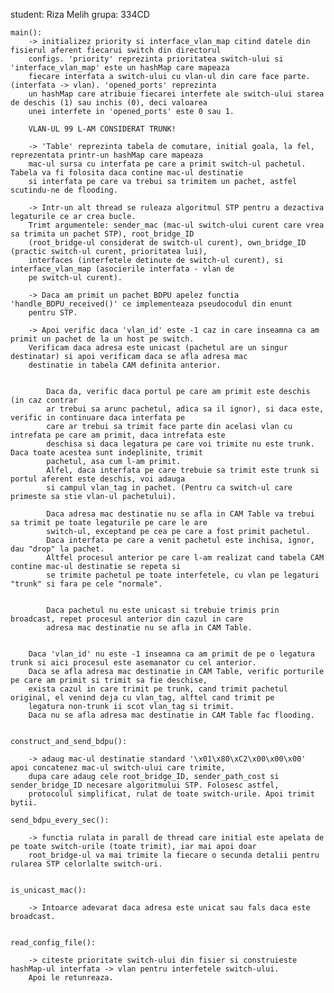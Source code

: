 student: Riza Melih
grupa: 334CD


	main():
		-> initializez priority si interface_vlan_map citind datele din fisierul aferent fiecarui switch din directorul
		configs. 'priority' reprezinta prioritatea switch-ului si 'interface_vlan_map' este un hashMap care mapeaza
		fiecare interfata a switch-ului cu vlan-ul din care face parte. (interfata -> vlan). 'opened_ports' reprezinta
		un hashMap care atribuie fiecarei interfete ale switch-ului starea de deschis (1) sau inchis (0), deci valoarea
		unei interfete in 'opened_ports' este 0 sau 1. 
		
		VLAN-UL 99 L-AM CONSIDERAT TRUNK!
		
		-> 'Table' reprezinta tabela de comutare, initial goala, la fel, reprezentata printr-un hashMap care mapeaza
		mac-ul sursa cu interfata pe care a primit switch-ul pachetul. Tabela va fi folosita daca contine mac-ul destinatie
		si interfata pe care va trebui sa trimitem un pachet, astfel scutindu-ne de flooding.
		
		-> Intr-un alt thread se ruleaza algoritmul STP pentru a dezactiva legaturile ce ar crea bucle.
		Trimt argumentele: sender_mac (mac-ul switch-ului curent care vrea sa trimita un pachet STP), root_bridge_ID 
		(root_bridge-ul considerat de switch-ul curent), own_bridge_ID (practic switch-ul curent, prioritatea lui), 
		interfaces (interfetele detinute de switch-ul curent), si interface_vlan_map (asocierile interfata - vlan de
		pe switch-ul curent).
		
		-> Daca am primit un pachet BDPU apelez functia 'handle_BDPU_received()' ce implementeaza pseudocodul din enunt
		pentru STP.
		
		-> Apoi verific daca 'vlan_id' este -1 caz in care inseamna ca am primit un pachet de la un host pe switch. 
		Verificam daca adresa este unicast (pachetul are un singur destinatar) si apoi verificam daca se afla adresa mac
		destinatie in tabela CAM definita anterior. 
		
		
			Daca da, verific daca portul pe care am primit este deschis (in caz contrar
			ar trebui sa arunc pachetul, adica sa il ignor), si daca este, verific in continuare daca interfata pe
			care ar trebui sa trimit face parte din acelasi vlan cu intrefata pe care am primit, daca intrefata este
			deschisa si daca legatura pe care voi trimite nu este trunk. Daca toate acestea sunt indeplinite, trimit
			pachetul, asa cum l-am primit.
			Alfel, daca interfata pe care trebuie sa trimit este trunk si portul aferent este deschis, voi adauga
			si campul vlan_tag in pachet. (Pentru ca switch-ul care primeste sa stie vlan-ul pachetului).
			
			Daca adresa mac destinatie nu se afla in CAM Table va trebui sa trimit pe toate legaturile pe care le are
			switch-ul, exceptand pe cea pe care a fost primit pachetul.
			Daca interfata pe care a venit pachetul este inchisa, ignor, dau "drop" la pachet.
			Altfel procesul anterior pe care l-am realizat cand tabela CAM contine mac-ul destinatie se repeta si
			se trimite pachetul pe toate interfetele, cu vlan pe legaturi "trunk" si fara pe cele "normale".
			
			 
			Daca pachetul nu este unicast si trebuie trimis prin broadcast, repet procesul anterior din cazul in care
			adresa mac destinatie nu se afla in CAM Table.
			
			
		Daca 'vlan_id' nu este -1 inseamna ca am primit de pe o legatura trunk si aici procesul este asemanator cu cel anterior.
		Daca se afla adresa mac destinatie in CAM Table, verific porturile pe care am primit si trimit sa fie deschise, 
		exista cazul in care trimit pe trunk, cand trimit pachetul original, el venind deja cu vlan_tag, alftel cand trimit pe
		legatura non-trunk ii scot vlan_tag si trimit.
		Daca nu se afla adresa mac destinatie in CAM Table fac flooding.
		
		
	construct_and_send_bdpu():
		
		-> adaug mac-ul destinatie standard '\x01\x80\xC2\x00\x00\x00' apoi concatenez mac-ul switch-ului care trimite,
		dupa care adaug cele root_bridge_ID, sender_path_cost si sender_bridge_ID necesare algoritmului STP. Folosesc astfel,
		protocolul simplificat, rulat de toate switch-urile. Apoi trimit bytii.
		
	send_bdpu_every_sec():
	
		-> functia rulata in parall de thread care initial este apelata de pe toate switch-urile (toate trimit), iar mai apoi doar
		root_bridge-ul va mai trimite la fiecare o secunda detalii pentru rularea STP celorlalte switch-uri.
		
		
	is_unicast_mac():
	
		-> Intoarce adevarat daca adresa este unicat sau fals daca este broadcast.
		
		
	read_config_file():
	
		-> citeste prioritate switch-ului din fisier si construieste hashMap-ul interfata -> vlan pentru interfetele switch-ului.
		Apoi le retunreaza.
